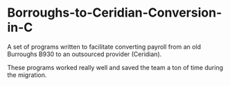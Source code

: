 # Borroughs-to-Ceridian-Conversion-in-C
A set of programs written to facilitate converting payroll from an old Burroughs B930 to an outsourced provider (Ceridian).

These programs worked really well and saved the team a ton of time during the migration.
